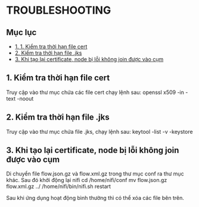 # TROUBLESHOOTING


## Mục lục

- [1. 1. Kiểm tra thời hạn file cert](#1)
- [2. Kiểm tra thời hạn file .jks](#2)
- [3. Khi tạo lại certificate, node bị lỗi không join được vào cụm](#3)



<a name="1"></a>
## 1. Kiểm tra thời hạn file cert

Truy cập vào thư mục chứa các file cert chạy lệnh sau:
    openssl x509 -in <file cert name> -text -noout


<a name="2"></a>
## 2. Kiểm tra thời hạn file .jks

Truy cập vào thư mục chứa file .jks, chạy lệnh sau:
    keytool -list -v -keystore <file name.jks>


<a name="3"></a>
## 3. Khi tạo lại certificate, node bị lỗi không join được vào cụm

Di chuyển file flow.json.gz và flow.xml.gz trong thư mục conf ra thư mục khác. Sau đó khởi động lại nifi
    cd /home/nifi/conf
    mv flow.json.gz flow.xml.gz ../
    /home/nifi/bin/nifi.sh restart

Sau khi ứng dụng hoạt động bình thường thì có thể xóa các file bên trên.




